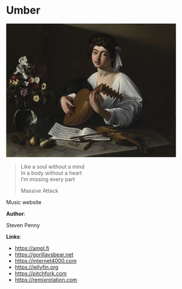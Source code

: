 # Umber

![hero](image/umber.jpg)

> Like a soul without a mind\
> In a body without a heart\
> I’m missing every part
>
> Massive Attack

Music website

**Author**:

Steven Penny

**Links**:

- <https://ampl.fi>
- <https://gorillavsbear.net>
- <https://internet4000.com>
- <https://jellyfin.org>
- <https://pitchfork.com>
- <https://remixrotation.com>
